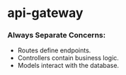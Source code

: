 # api-gateway

### Always Separate Concerns:
- Routes define endpoints.
- Controllers contain business logic.
- Models interact with the database.
